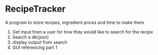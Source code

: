 # RecipeTracker
A program to store recipes, ingredient prices and time to make them


1. Get input from a user for how they would like to search for the recipe
2. Search a db(json)
3. display output from search
4. GUI referencing part 1
